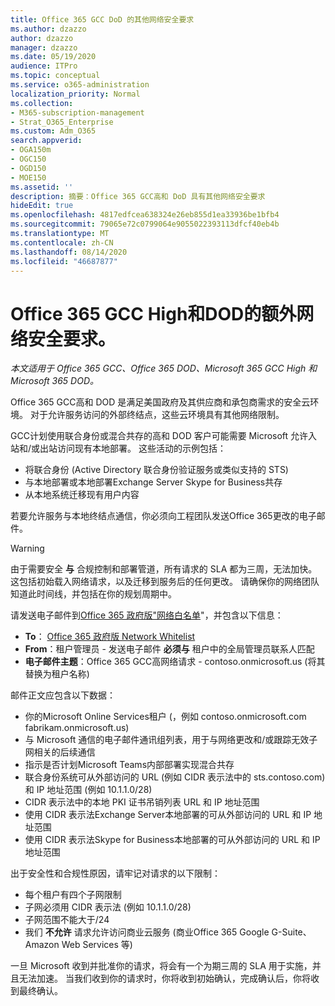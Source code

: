```yaml
---
title: Office 365 GCC DoD 的其他网络安全要求
ms.author: dzazzo
author: dzazzo
manager: dzazzo
ms.date: 05/19/2020
audience: ITPro
ms.topic: conceptual
ms.service: o365-administration
localization_priority: Normal
ms.collection:
- M365-subscription-management
- Strat_O365_Enterprise
ms.custom: Adm_O365
search.appverid:
- OGA150m
- OGC150
- OGD150
- MOE150
ms.assetid: ''
description: 摘要：Office 365 GCC高和 DoD 具有其他网络安全要求
hideEdit: true
ms.openlocfilehash: 4817edfcea638324e26eb855d1ea33936be1bfb4
ms.sourcegitcommit: 79065e72c0799064e9055022393113dfcf40eb4b
ms.translationtype: MT
ms.contentlocale: zh-CN
ms.lasthandoff: 08/14/2020
ms.locfileid: "46687877"
---
```

# <a name="additional-network-security-requirements-for-office-365-gcc-high-and-dod"></a>Office 365 GCC High和DOD的额外网络安全要求。

*本文适用于 Office 365 GCC、Office 365 DOD、Microsoft 365 GCC High 和 Microsoft 365 DOD。*

Office 365 GCC高和 DOD 是满足美国政府及其供应商和承包商需求的安全云环境。  对于允许服务访问的外部终结点，这些云环境具有其他网络限制。

GCC计划使用联合身份或混合共存的高和 DOD 客户可能需要 Microsoft 允许入站和/或出站访问现有本地部署。  这些活动的示例包括：

* 将联合身份 (Active Directory 联合身份验证服务或类似支持的 STS) 
* 与本地部署或本地部署Exchange Server Skype for Business共存
* 从本地系统迁移现有用户内容

若要允许服务与本地终结点通信，你必须向工程团队发送Office 365更改的电子邮件。

> [!WARNING]
> 由于需要安全 **与** 合规控制和部署管道，所有请求的 SLA 都为三周，无法加快。  这包括初始载入网络请求，以及迁移到服务后的任何更改。  请确保你的网络团队知道此时间线，并包括在你的规划周期中。

请发送电子邮件到[Office 365 政府版"网络白名单](mailto:o365gwlt@microsoft.com)"，并包含以下信息：

* **To**： [Office 365 政府版 Network Whitelist](mailto:o365gwlt@microsoft.com)
* **From**：租户管理员 - 发送电子邮件 **必须与** 租户中的全局管理员联系人匹配
* **电子邮件主题**：Office 365 GCC高网络请求 - contoso.onmicrosoft.us (将其替换为租户名称) 

邮件正文应包含以下数据：

* 你的Microsoft Online Services租户 (，例如 contoso.onmicrosoft.com fabrikam.onmicrosoft.us) 
* 与 Microsoft 通信的电子邮件通讯组列表，用于与网络更改和/或跟踪无效子网相关的后续通信
* 指示是否计划Microsoft Teams内部部署实现混合共存
* 联合身份系统可从外部访问的 URL (例如 CIDR 表示法中的 sts.contoso.com) 和 IP 地址范围 (例如 10.1.1.0/28) 
* CIDR 表示法中的本地 PKI 证书吊销列表 URL 和 IP 地址范围
* 使用 CIDR 表示法Exchange Server本地部署的可从外部访问的 URL 和 IP 地址范围
* 使用 CIDR 表示法Skype for Business本地部署的可从外部访问的 URL 和 IP 地址范围

出于安全性和合规性原因，请牢记对请求的以下限制：

* 每个租户有四个子网限制
* 子网必须用 CIDR 表示法 (例如 10.1.1.0/28) 
* 子网范围不能大于/24
* 我们 **不允许** 请求允许访问商业云服务 (商业Office 365 Google G-Suite、Amazon Web Services 等) 

一旦 Microsoft 收到并批准你的请求，将会有一个为期三周的 SLA 用于实施，并且无法加速。  当我们收到你的请求时，你将收到初始确认，完成确认后，你将收到最终确认。
